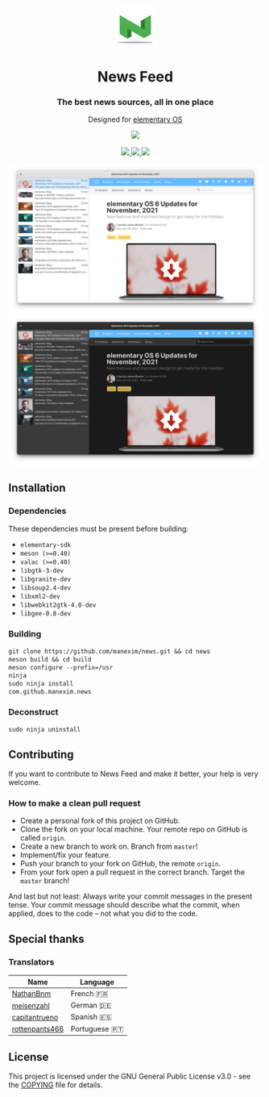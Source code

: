 <div align="center">
  <span align="center"> <img width="80" height="80" class="center" src="data/icons/128/com.github.manexim.news.svg" alt="Icon"></span>
  <h1 align="center">News Feed</h1>
  <h3 align="center">The best news sources, all in one place</h3>
  <p align="center">Designed for <a href="https://elementary.io">elementary OS</a></p>
</div>

<p align="center">
  <a href="https://appcenter.elementary.io/com.github.manexim.news" target="_blank">
    <img src="https://appcenter.elementary.io/badge.svg">
  </a>
</p>

<p align="center">
  <a href="https://travis-ci.org/manexim/news">
    <img src="https://img.shields.io/travis/manexim/news.svg">
  </a>
  <a href="https://github.com/manexim/news/releases/">
    <img src="https://img.shields.io/github/release/manexim/news.svg">
  </a>
  <a href="https://github.com/manexim/news/blob/master/COPYING">
    <img src="https://img.shields.io/github/license/manexim/news.svg">
  </a>
</p>

<p align="center">
  <img src="data/screenshots/000.png">
  <img src="data/screenshots/001.png">
</p>

## Installation

### Dependencies

These dependencies must be present before building:

-   `elementary-sdk`
-   `meson (>=0.40)`
-   `valac (>=0.40)`
-   `libgtk-3-dev`
-   `libgranite-dev`
-   `libsoup2.4-dev`
-   `libxml2-dev`
-   `libwebkit2gtk-4.0-dev`
-   `libgee-0.8-dev`

### Building

```
git clone https://github.com/manexim/news.git && cd news
meson build && cd build
meson configure --prefix=/usr
ninja
sudo ninja install
com.github.manexim.news
```

### Deconstruct

```
sudo ninja uninstall
```

## Contributing

If you want to contribute to News Feed and make it better, your help is very welcome.

### How to make a clean pull request

-   Create a personal fork of this project on GitHub.
-   Clone the fork on your local machine. Your remote repo on GitHub is called `origin`.
-   Create a new branch to work on. Branch from `master`!
-   Implement/fix your feature.
-   Push your branch to your fork on GitHub, the remote `origin`.
-   From your fork open a pull request in the correct branch. Target the `master` branch!

And last but not least: Always write your commit messages in the present tense.
Your commit message should describe what the commit, when applied, does to the code – not what you did to the code.

## Special thanks

### Translators

| Name                                                | Language     |
| --------------------------------------------------- | ------------ |
| [NathanBnm](https://github.com/NathanBnm)           | French 🇫🇷     |
| [meisenzahl](https://github.com/meisenzahl)         | German 🇩🇪     |
| [capitantrueno](https://github.com/capitantrueno)   | Spanish 🇪🇸    |
| [rottenpants466](https://github.com/rottenpants466) | Portuguese 🇵🇹 |

## License

This project is licensed under the GNU General Public License v3.0 - see the [COPYING](COPYING) file for details.
